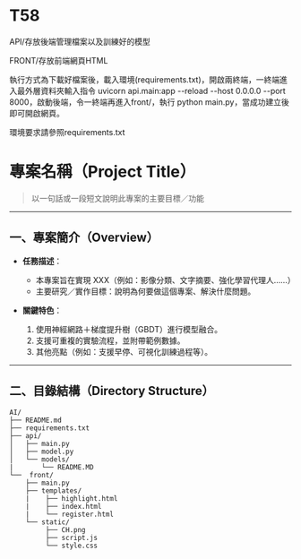 # T58
API/存放後端管理檔案以及訓練好的模型

FRONT/存放前端網頁HTML

執行方式為下載好檔案後，載入環境(requirements.txt)，開啟兩終端，一終端進入最外層資料夾輸入指令 uvicorn api.main:app --reload --host 0.0.0.0 --port 8000，啟動後端，令一終端再進入front/，執行 python main.py，當成功建立後即可開啟網頁。

環境要求請參照requirements.txt
# 專案名稱（Project Title）

> 以一句話或一段短文說明此專案的主要目標／功能

---

## 一、專案簡介（Overview）
- **任務描述**：  
  - 本專案旨在實現 XXX（例如：影像分類、文字摘要、強化學習代理人……）  
  - 主要研究／實作目標：說明為何要做這個專案、解決什麼問題。

- **關鍵特色**：  
  1. 使用神經網路＋梯度提升樹（GBDT）進行模型融合。  
  2. 支援可重複的實驗流程，並附帶範例數據。  
  3. 其他亮點（例如：支援早停、可視化訓練過程等）。

---

## 二、目錄結構（Directory Structure）
```text
AI/
├── README.md
├── requirements.txt
├── api/
│   ├── main.py
│   ├── model.py
│   └── models/
|       └── README.MD
└──  front/
    ├── main.py
    ├── templates/
    |    ├── highlight.html
    |    ├── index.html
    |    └── register.html
    └── static/
         ├── CH.png
         ├── script.js
         └── style.css 
